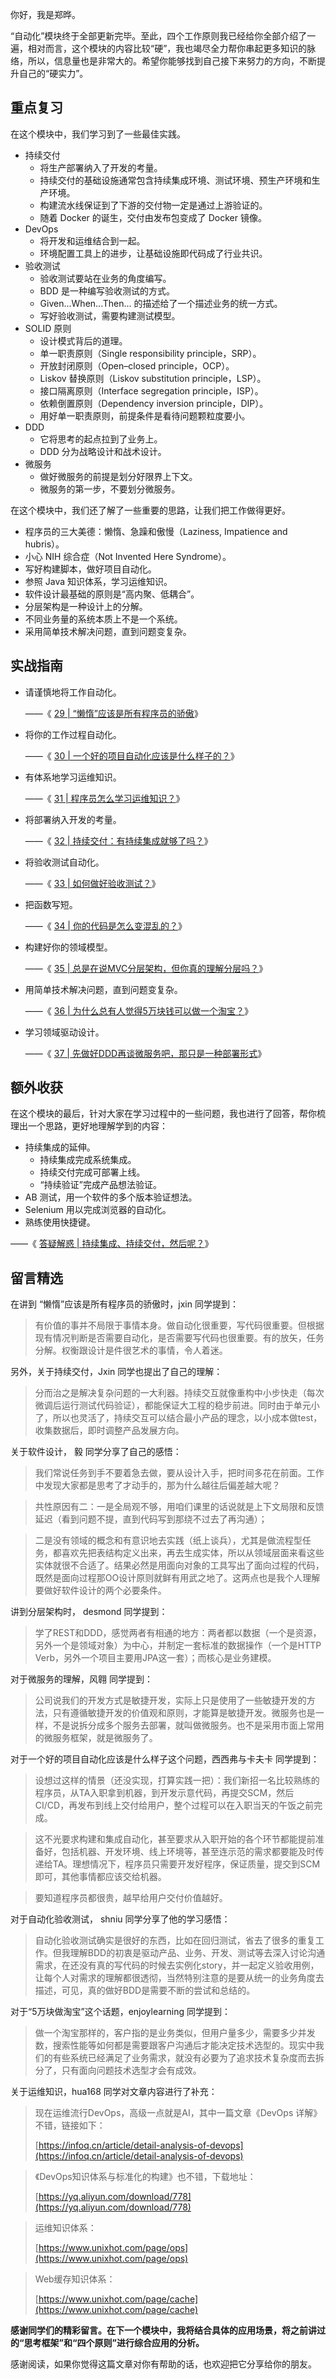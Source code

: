 你好，我是郑晔。

“自动化”模块终于全部更新完毕。至此，四个工作原则我已经给你全部介绍了一遍，相对而言，这个模块的内容比较“硬”，我也竭尽全力帮你串起更多知识的脉络，所以，信息量也是非常大的。希望你能够找到自己接下来努力的方向，不断提升自己的“硬实力”。

## 重点复习

在这个模块中，我们学习到了一些最佳实践。

- 持续交付
  - 将生产部署纳入了开发的考量。
  - 持续交付的基础设施通常包含持续集成环境、测试环境、预生产环境和生产环境。
  - 构建流水线保证到了下游的交付物一定是通过上游验证的。
  - 随着 Docker 的诞生，交付由发布包变成了 Docker 镜像。
- DevOps
  - 将开发和运维结合到一起。
  - 环境配置工具上的进步，让基础设施即代码成了行业共识。
- 验收测试
  - 验收测试要站在业务的角度编写。
  - BDD 是一种编写验收测试的方式。
  - Given...When...Then... 的描述给了一个描述业务的统一方式。
  - 写好验收测试，需要构建测试模型。
- SOLID 原则
  - 设计模式背后的道理。
  - 单一职责原则（Single responsibility principle，SRP）。
  - 开放封闭原则（Open–closed principle，OCP）。
  - Liskov 替换原则（Liskov substitution principle，LSP）。
  - 接口隔离原则（Interface segregation principle，ISP）。
  - 依赖倒置原则（Dependency inversion principle，DIP）。
  - 用好单一职责原则，前提条件是看待问题颗粒度要小。
- DDD
  - 它将思考的起点拉到了业务上。
  - DDD 分为战略设计和战术设计。
- 微服务
  - 做好微服务的前提是划分好限界上下文。
  - 微服务的第一步，不要划分微服务。

在这个模块中，我们还了解了一些重要的思路，让我们把工作做得更好。

- 程序员的三大美德：懒惰、急躁和傲慢（Laziness, Impatience and hubris）。
- 小心 NIH 综合症（Not Invented Here Syndrome）。
- 写好构建脚本，做好项目自动化。
- 参照 Java 知识体系，学习运维知识。
- 软件设计最基础的原则是“高内聚、低耦合”。
- 分层架构是一种设计上的分解。
- 不同业务量的系统本质上不是一个系统。
- 采用简单技术解决问题，直到问题变复杂。

## 实战指南

- 请谨慎地将工作自动化。


  ——《 [29 \| “懒惰”应该是所有程序员的骄傲](http://time.geekbang.org/column/article/86210)》

- 将你的工作过程自动化。


  ——《 [30 \| 一个好的项目自动化应该是什么样子的？](http://time.geekbang.org/column/article/86561)》

- 有体系地学习运维知识。


  ——《 [31 \| 程序员怎么学习运维知识？](http://time.geekbang.org/column/article/87008)》

- 将部署纳入开发的考量。


  ——《 [32 \| 持续交付：有持续集成就够了吗？](http://time.geekbang.org/column/article/87229)》

- 将验收测试自动化。


  ——《 [33 \| 如何做好验收测试？](http://time.geekbang.org/column/article/87582)》

- 把函数写短。


  ——《 [34 \| 你的代码是怎么变混乱的？](http://time.geekbang.org/column/article/87845)》

- 构建好你的领域模型。


  ——《 [35 \| 总是在说MVC分层架构，但你真的理解分层吗？](http://time.geekbang.org/column/article/88309)》

- 用简单技术解决问题，直到问题变复杂。


  ——《 [36 \| 为什么总有人觉得5万块钱可以做一个淘宝？](http://time.geekbang.org/column/article/88764)》

- 学习领域驱动设计。


  ——《 [37 \| 先做好DDD再谈微服务吧，那只是一种部署形式](http://time.geekbang.org/column/article/89049)》


## 额外收获

在这个模块的最后，针对大家在学习过程中的一些问题，我也进行了回答，帮你梳理出一个思路，更好地理解学到的内容：

- 持续集成的延伸。
  - 持续集成完成系统集成。
  - 持续交付完成可部署上线。
  - “持续验证”完成产品想法验证。
- AB 测试，用一个软件的多个版本验证想法。
- Selenium 用以完成浏览器的自动化。
- 熟练使用快捷键。

——《 [答疑解惑 \| 持续集成、持续交付，然后呢？](http://time.geekbang.org/column/article/89050)》

## 留言精选

在讲到 “懒惰”应该是所有程序员的骄傲时，jxin 同学提到：

> 有价值的事并不局限于事情本身。做自动化很重要，写代码很重要。但根据现有情况判断是否需要自动化，是否需要写代码也很重要。有的放矢，任务分解。权衡跟设计是件很艺术的事情，令人着迷。

另外，关于持续交付，Jxin 同学也提出了自己的理解：

> 分而治之是解决复杂问题的一大利器。持续交互就像重构中小步快走（每次微调后运行测试代码验证），都能保证大工程的稳步前进。同时由于单元小了，所以也灵活了，持续交互可以结合最小产品的理念，以小成本做test，收集数据后，即时调整产品发展方向。

关于软件设计， 毅 同学分享了自己的感悟：

> 我们常说任务到手不要着急去做，要从设计入手，把时间多花在前面。工作中发现大家都是思考了才动手的，那为什么越往后偏差越大呢？

> 共性原因有二：一是全局观不够，用咱们课里的话说就是上下文局限和反馈延迟（看到问题不提，直到代码写到那绕不过去了再沟通）；

> 二是没有领域的概念和有意识地去实践（纸上谈兵），尤其是做流程型任务，都喜欢先把表结构定义出来，再去生成实体，所以从领域层面来看这些实体就很不合适了。结果必然是用面向对象的工具写出了面向过程的代码，既然是面向过程那OO设计原则就鲜有用武之地了。这两点也是我个人理解要做好软件设计的两个必要条件。

讲到分层架构时， desmond 同学提到：

> 学了REST和DDD，感觉两者有相通的地方：两者都以数据（一个是资源，另外一个是领域对象）为中心，并制定一套标准的数据操作（一个是HTTP Verb，另外一个项目主要用JPA这一套）；而核心是业务建模。

对于微服务的理解，风翱 同学提到：

> 公司说我们的开发方式是敏捷开发，实际上只是使用了一些敏捷开发的方法，只有遵循敏捷开发的价值观和原则，才能算是敏捷开发。微服务也是一样，不是说拆分成多个服务去部署，就叫做微服务。也不是采用市面上常用的微服务框架，就是微服务了。

对于一个好的项目自动化应该是什么样子这个问题，西西弗与卡夫卡 同学提到：

> 设想过这样的情景（还没实现，打算实践一把）：我们新招一名比较熟练的程序员，从TA入职拿到机器，到开发示意代码，再提交SCM，然后CI/CD，再发布到线上交付给用户，整个过程可以在入职当天的午饭之前完成。

> 这不光要求构建和集成自动化，甚至要求从入职开始的各个环节都能提前准备好，包括机器、开发环境、线上环境等，甚至连示范的需求都要能及时传递给TA。理想情况下，程序员只需要开发好程序，保证质量，提交到SCM即可，其他事情都应该交给机器。

> 要知道程序员都很贵，越早给用户交付价值越好。

对于自动化验收测试， shniu 同学分享了他的学习感悟：

> 自动化验收测试确实是很好的东西，比如在回归测试，省去了很多的重复工作。但我理解BDD的初衷是驱动产品、业务、开发、测试等去深入讨论沟通需求，在还没有真的写代码的时候去实例化story，并一起定义验收用例，让每个人对需求的理解都很透彻，当然特别注意的是要从统一的业务角度去描述，可见，真的做好BDD是需要不断的尝试和总结的。

对于“5万块做淘宝”这个话题，enjoylearning 同学提到：

> 做一个淘宝那样的，客户指的是业务类似，但用户量多少，需要多少并发数，搜索性能等如何都是需要跟客户沟通后才能决定技术选型的。现实中我们的有些系统已经满足了业务需求，就没有必要为了追求技术复杂度而去拆分了，只有面向问题技术选型才会有成效。

关于运维知识，hua168 同学对文章内容进行了补充：

> 现在运维流行DevOps，高级一点就是AI，其中一篇文章《DevOps 详解》不错，链接如下：
>
> [https://infoq.cn/article/detail-analysis-of-devops](https://infoq.cn/article/detail-analysis-of-devops)

> 《DevOps知识体系与标准化的构建》也不错，下载地址：
>
> [https://yq.aliyun.com/download/778](https://yq.aliyun.com/download/778)

> 运维知识体系：
>
> [https://www.unixhot.com/page/ops](https://www.unixhot.com/page/ops)

> Web缓存知识体系：
>
> [https://www.unixhot.com/page/cache](https://www.unixhot.com/page/cache)

**感谢同学们的精彩留言。在下一个模块中，我将结合具体的应用场景，将之前讲过的“思考框架”和“四个原则”进行综合应用的分析。**

感谢阅读，如果你觉得这篇文章对你有帮助的话，也欢迎把它分享给你的朋友。